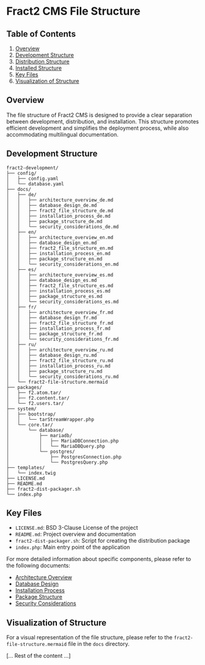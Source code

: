# Fract2 CMS File Structure

## Table of Contents
1. [Overview](#overview)
2. [Development Structure](#development-structure)
3. [Distribution Structure](#distribution-structure)
4. [Installed Structure](#installed-structure)
5. [Key Files](#key-files)
6. [Visualization of Structure](#visualization-of-structure)

## Overview

The file structure of Fract2 CMS is designed to provide a clear separation between development, distribution, and installation. This structure promotes efficient development and simplifies the deployment process, while also accommodating multilingual documentation.

## Development Structure

```
fract2-development/
├── config/
│   ├── config.yaml
│   └── database.yaml
├── docs/
│   ├── de/
│   │   ├── architecture_overview_de.md
│   │   ├── database_design_de.md
│   │   ├── fract2_file_structure_de.md
│   │   ├── installation_process_de.md
│   │   ├── package_structure_de.md
│   │   └── security_considerations_de.md
│   ├── en/
│   │   ├── architecture_overview_en.md
│   │   ├── database_design_en.md
│   │   ├── fract2_file_structure_en.md
│   │   ├── installation_process_en.md
│   │   ├── package_structure_en.md
│   │   └── security_considerations_en.md
│   ├── es/
│   │   ├── architecture_overview_es.md
│   │   ├── database_design_es.md
│   │   ├── fract2_file_structure_es.md
│   │   ├── installation_process_es.md
│   │   ├── package_structure_es.md
│   │   └── security_considerations_es.md
│   ├── fr/
│   │   ├── architecture_overview_fr.md
│   │   ├── database_design_fr.md
│   │   ├── fract2_file_structure_fr.md
│   │   ├── installation_process_fr.md
│   │   ├── package_structure_fr.md
│   │   └── security_considerations_fr.md
│   ├── ru/
│   │   ├── architecture_overview_ru.md
│   │   ├── database_design_ru.md
│   │   ├── fract2_file_structure_ru.md
│   │   ├── installation_process_ru.md
│   │   ├── package_structure_ru.md
│   │   └── security_considerations_ru.md
│   └── fract2-file-structure.mermaid
├── packages/
│   ├── f2.atom.tar/
│   ├── f2.content.tar/
│   └── f2.users.tar/
├── system/
│   ├── bootstrap/
│   │   └── tarStreamWrapper.php
│   └── core.tar/
│       └── database/
│           ├── mariadb/
│           │   ├── MariaDBConnection.php
│           │   └── MariaDBQuery.php
│           └── postgres/
│               ├── PostgresConnection.php
│               └── PostgresQuery.php
├── templates/
│   └── index.twig
├── LICENSE.md
├── README.md
├── fract2-dist-packager.sh
└── index.php
```

## Key Files

- `LICENSE.md`: BSD 3-Clause License of the project
- `README.md`: Project overview and documentation
- `fract2-dist-packager.sh`: Script for creating the distribution package
- `index.php`: Main entry point of the application

For more detailed information about specific components, please refer to the following documents:
- [Architecture Overview](architecture_overview_en.md)
- [Database Design](database_design_en.md)
- [Installation Process](installation_process_en.md)
- [Package Structure](package_structure_en.md)
- [Security Considerations](security_considerations_en.md)

## Visualization of Structure

For a visual representation of the file structure, please refer to the `fract2-file-structure.mermaid` file in the `docs` directory.

[... Rest of the content ...]